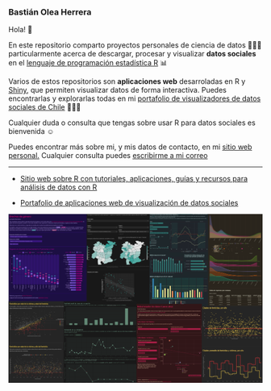 ### Bastián Olea Herrera

Hola! 🌸

En este repositorio comparto proyectos personales de ciencia de datos 👩🏻‍🔬 particularmente acerca de descargar, procesar y visualizar **datos sociales** en el [lenguaje de programación estadística R](https://www.r-project.org) 📊

Varios de estos repositorios son **aplicaciones web** desarroladas en R y [Shiny](https://shiny.posit.co), que permiten visualizar datos de forma interactiva. Puedes encontrarlas y explorarlas todas en mi [portafolio de visualizadores de datos sociales de Chile](https://bastianolea.github.io/shiny_apps/) 👩🏻‍💻

Cualquier duda o consulta que tengas sobre usar R para datos sociales es bienvenida ☺️

Puedes encontrar más sobre mi, y mis datos de contacto, en mi [sitio web personal.](https://bastianolea.rbind.io) Cualquier consulta puedes [escribirme a mi correo](https://bastianolea.rbind.io/contact/)

----

- [Sitio web sobre R con tutoriales, aplicaciones, guías y recursos para análisis de datos con R](https://bastianolea.rbind.io)

- [Portafolio de aplicaciones web de visualización de datos sociales](https://bastianolea.github.io/shiny_apps/)

[![](pantallazo_2.png)](https://bastianolea.github.io/shiny_apps/)
